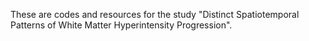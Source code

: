 These are codes and resources for the study "Distinct Spatiotemporal Patterns of White Matter Hyperintensity Progression".
